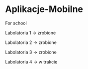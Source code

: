 # Aplikacje-Mobilne
For school

Labolatoria 1 -> zrobione

Labolatoria 2 -> zrobione

Labolatoria 3 -> zrobione

Labolatoria 4 -> w trakcie